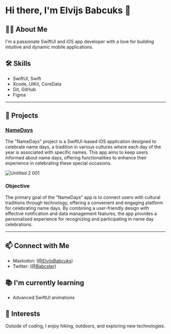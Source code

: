 # Hi there, I'm Elvijs Babcuks 👋

## 👨‍💻 About Me
I'm a passionate SwiftUI and iOS app developer with a love for building intuitive and dynamic mobile applications.

## 🛠 Skills
- SwiftUI, Swift
- Xcode, UIKit, CoreData
- Git, GitHub
- Figma
---
## 🚀 Projects

### [NameDays](https://apps.apple.com/gb/app/latvie%C5%A1u-v%C4%81rdadienas/id6477299991)
The "NameDays" project is a SwiftUI-based iOS application designed to celebrate name days, a tradition in various cultures where each day of the year is associated with specific names. This app aims to keep users informed about name days, offering functionalities to enhance their experience in celebrating these special occasions.

![Untitled 2 001](https://github.com/Babcster/Babcster/assets/67286700/67d0cf48-78bb-4c37-b0ba-0bf088bf0c91)

### Objective

The primary goal of the "NameDays" app is to connect users with cultural traditions through technology, offering a convenient and engaging platform for celebrating name days. By combining a user-friendly design with effective notification and data management features, the app provides a personalized experience for recognizing and participating in name day celebrations.

---

## 📫 Connect with Me
- Mastodon: ([@ElvijsBabcuks](https://iosdev.space/@ElvijsBabcuks))
- Twitter: ([@Babcster](https://twitter.com/Babcster))

## 📚 I'm currently learning
- Advanced SwiftUI animations

## 🎉 Interests
Outside of coding, I enjoy hiking, outdoors, and exploring new technologies.
